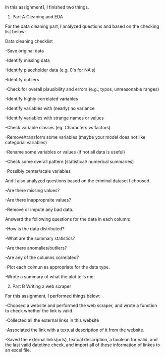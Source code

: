 In this assignment1, I finished two things.



1. Part A Cleaning and EDA 

For the data cleaning part, I analyzed questions and based on the checking list below:

Data cleaning checklist

-Save original data

-Identify missing data

-Identify placeholder data (e.g. 0's for NA's)

-Identify outliers

-Check for overall plausibility and errors (e.g., typos, unreasonable ranges)

-Identify highly correlated variables

-Identify variables with (nearly) no variance

-Identify variables with strange names or values

-Check variable classes (eg. Characters vs factors)

-Remove/transform some variables (maybe your model does not like categorial variables)

-Rename some variables or values (if not all data is useful)

-Check some overall pattern (statistical/ numerical summaries)

-Possibly center/scale variables


And I also analyzed questions based on the criminal dataset I choosed.

-Are there missing values?

-Are there inappropraite values?

-Remove or impute any bad data.


Answerd the following questions for the data in each column:

-How is the data distributed?

-What are the summary statistics?

-Are there anomalies/outliers?

-Are any of the columns correlated?

-Plot each colmun as appropriate for the data type.

-Wrote a summary of what the plot tells me.




2. Part B Writing a web scraper 


For this assignment, I performed things below:

-Choosed a website and performed the web scraper, and wrote a function to check whether the link is valid 

-Collected all the external links in this website

-Associated the link with a textual description of it from the website.

-Saved the external links(urls), textual description, a boolean for valid, and the last vaild datetime check, 
 and import all of these information of linkes to an excel file.

